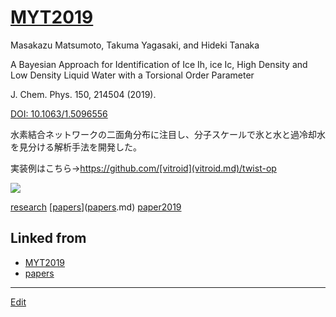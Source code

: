 # [MYT2019](MYT2019.md)

Masakazu Matsumoto, Takuma Yagasaki, and Hideki Tanaka

A Bayesian Approach for Identification of Ice Ih, ice Ic, High Density and Low Density Liquid Water with a Torsional Order Parameter 

J. Chem. Phys. 150, 214504 (2019).

[DOI: 10.1063/1.5096556](https://doi.org/10.1063/1.5096556)



水素結合ネットワークの二面角分布に注目し、分子スケールで氷と水と過冷却水を見分ける解析手法を開発した。

実装例はこちら→https://github.com/[vitroid](vitroid.md)/twist-op

![](https://i.gyazo.com/54198f0444985ee452b1cc47a4c68dc8.png)



[research](research.md) [[papers](papers.md)]([papers](papers.md).md) [paper2019](paper2019.md) 



## Linked from

* [MYT2019](MYT2019.md)
* [papers](papers.md)


----
[Edit](https://github.com/vitroid/vitroid.github.io/edit/master/MD/MYT2019.md)

